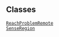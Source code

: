 ## Classes

<a href="../object/ReachProblemRemote.html#ReachProblemRemote"
target="main"><code>ReachProblemRemote</code></a>  
<a href="../object/SenseRegion.html#SenseRegion"
target="main"><code>SenseRegion</code></a>  
